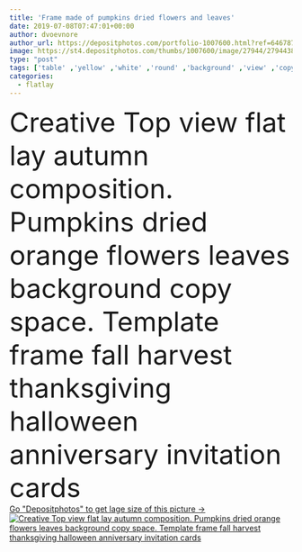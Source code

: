 ```yaml
---
title: 'Frame made of pumpkins dried flowers and leaves'
date: 2019-07-08T07:47:01+00:00
author: dvoevnore
author_url: https://depositphotos.com/portfolio-1007600.html?ref=64678756
image: https://st4.depositphotos.com/thumbs/1007600/image/27944/279443832/api_thumb_450.jpg?forcejpeg=true
type: "post"
tags: ['table' ,'yellow' ,'white' ,'round' ,'background' ,'view' ,'copy' ,'space' ,'isolated' ,'decoration' ,'holiday' ,'seasonal' ,'nature' ,'fresh' ,'leaf' ,'plant' ,'rural' ,'texture' ,'autumn' ,'leaves' ,'orange' ,'flowers' ,'healthy' ,'natural' ,'raw' ,'food' ,'fall' ,'october' ,'pattern' ,'vegetable' ,'frame' ,'modern' ,'harvest' ,'creative' ,'concept' ,'lay' ,'flat' ,'organic' ,'trendy' ,'dry' ,'top' ,'halloween' ,'herbarium' ,'november' ,'September' ,'squash' ,'thanksgiving' ,'pumpkins' ,'flatlay' ,'knolling' ]
categories: 
  - flatlay
---
```

<div aling="center">
            <font size="60"> Creative Top view flat lay autumn composition. Pumpkins dried orange flowers leaves background copy space. Template frame fall harvest thanksgiving halloween anniversary invitation cards</font>   
</div>
<div>
    <a href='https://st4.depositphotos.com/thumbs/1007600/image/27944/279443832/api_thumb_450.jpg?forcejpeg=true?ref=64678756' target=_blank > Go "Depositphotos" to get lage size of this picture ->
        <img href='https://st4.depositphotos.com/thumbs/1007600/image/27944/279443832/api_thumb_450.jpg?forcejpeg=true?ref=64678756' src='https://st4.depositphotos.com/1007600/27944/i/950/depositphotos_279443832-stock-photo-frame-made-of-pumpkins-dried.jpg?forcejpeg=true' alt='Creative Top view flat lay autumn composition. Pumpkins dried orange flowers leaves background copy space. Template frame fall harvest thanksgiving halloween anniversary invitation cards' >
    </a>
</div>
